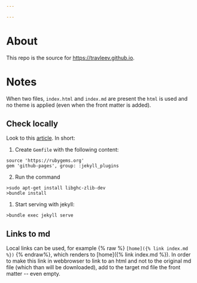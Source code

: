 ```yaml
---

---
```

# About
This repo is the source for https://travleev.github.io. 

# Notes
When two files, `index.html` and `index.md` are present the `html` is used and
no theme is applied (even when the front matter is added). 

## Check locally
Look to this [article](https://help.github.com/en/enterprise/2.14/user/articles/setting-up-your-github-pages-site-locally-with-jekyll). In short:

1. Create `Gemfile` with the following content:
```
source 'https://rubygems.org'
gem 'github-pages', group: :jekyll_plugins
```

2. Run the command 
```
>sudo apt-get install libghc-zlib-dev
>bundle install
```

1. Start serving with jekyll:
```
>bundle exec jekyll serve
```

## Links to md
Local links can be used, for example {% raw %} `[home]({% link index.md %})` {%
endraw%}, which renders to [home]({% link index.md %}). In order to make this
link in webbrowser to link to an html and not to the original md file (which
than will be downloaded), add to the target md file the front matter -- even
empty. 
